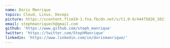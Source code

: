 ```yaml
---
name: Doris Manrique
topics: Cloud, Linux, Devops
picture: https://scontent.flim19-1.fna.fbcdn.net/v/t1.0-9/44475026_10217133361583387_5251986417294245888_n.jpg?_nc_cat=104&_nc_eui2=AeF8_9mhUTdHSQINjR8Smmx9Xu9MLrX95htb_ZPjjWoWbZgqTmqeMy3tqVpy_CanhyYjcvyzaIqWvjrCBisdvedTDB1sb2tQx1yWk1Ck8DTVaA&_nc_oc=AQmtQ2Yn19n5z8J8Sg1m0m2-Js5n8L87qiLLbnkib-rEdOTCtaBQol82Y1wXgU3Is-I&_nc_ht=scontent.flim19-1.fna&oh=7ff82f837b1692cf426838563f226dbd&oe=5E48F42D
email: stephmanriquech@gmail.com
github: 'https://www.github.com/steph_manrique'
twitter: 'https://twitter.com/StephManrique'
linkedin: 'https://www.linkedin.com/in/dorismanrique/' 
---
```

